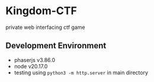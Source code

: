 # Kingdom-CTF
private web interfacing ctf game

## Development Environment
- phaserjs v3.86.0
- node v20.17.0
- testing using `python3 -m http.server` in main directory